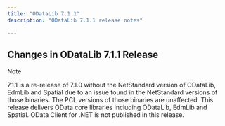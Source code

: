 ```yaml
---
title: "ODataLib 7.1.1"
description: "ODataLib 7.1.1 release notes"

---
```


## Changes in ODataLib 7.1.1 Release ##

> [!NOTE]
> 7.1.1 is a re-release of 7.1.0 without the NetStandard version of ODataLib, EdmLib and Spatial due to an issue found in the NetStandard versions of those  binaries. The PCL versions of those binaries are unaffected.
> This release delivers OData core libraries including ODataLib, EdmLib and Spatial. OData Client for .NET is not published in this release.
